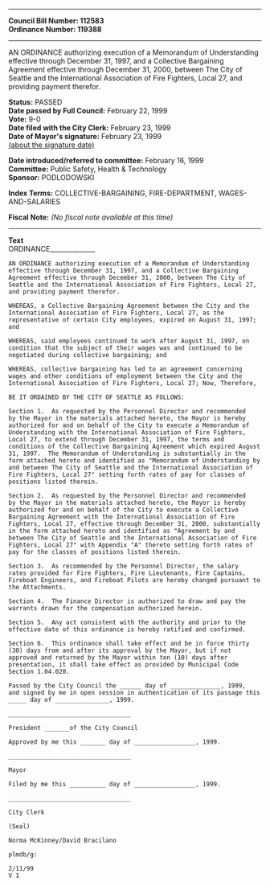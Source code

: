 * * * * *  
  
**Council Bill Number: [](#h0)[](#h2)112583**   
**Ordinance Number: 119388**  
  
* * * * *  
  
AN ORDINANCE authorizing execution of a Memorandum of Understanding effective through December 31, 1997, and a Collective Bargaining Agreement effective through December 31, 2000, between The City of Seattle and the International Association of Fire Fighters, Local 27, and providing payment therefor.  
  
**Status:** PASSED   
**Date passed by Full Council:** February 22, 1999   
**Vote:** 9-0   
**Date filed with the City Clerk:** February 23, 1999   
**Date of Mayor's signature:** February 23, 1999   
[(about the signature date)](/~public/approvaldate.htm)   
  
  
**Date introduced/referred to committee:** February 16, 1999   
**Committee:** Public Safety, Health & Technology   
**Sponsor:** PODLODOWSKI   
  
**Index Terms:** COLLECTIVE-BARGAINING, FIRE-DEPARTMENT, WAGES-AND-SALARIES  
  
**Fiscal Note:** *(No fiscal note available at this time)*  
  
* * * * *  
  
**Text**  
    ORDINANCE______________  
  
    AN ORDINANCE authorizing execution of a Memorandum of Understanding  
    effective through December 31, 1997, and a Collective Bargaining  
    Agreement effective through December 31, 2000, between The City of  
    Seattle and the International Association of Fire Fighters, Local 27,  
    and providing payment therefor.  
  
    WHEREAS, a Collective Bargaining Agreement between the City and the  
    International Association of Fire Fighters, Local 27, as the  
    representative of certain City employees, expired on August 31, 1997;  
    and  
  
    WHEREAS, said employees continued to work after August 31, 1997, on  
    condition that the subject of their wages was and continued to be  
    negotiated during collective bargaining; and  
  
    WHEREAS, collective bargaining has led to an agreement concerning  
    wages and other conditions of employment between the City and the  
    International Association of Fire Fighters, Local 27; Now, Therefore,  
  
    BE IT ORDAINED BY THE CITY OF SEATTLE AS FOLLOWS:  
  
    Section 1.  As requested by the Personnel Director and recommended  
    by the Mayor in the materials attached hereto, the Mayor is hereby  
    authorized for and on behalf of the City to execute a Memorandum of  
    Understanding with the International Association of Fire Fighters,  
    Local 27, to extend through December 31, 1997, the terms and  
    conditions of the Collective Bargaining Agreement which expired August  
    31, 1997.  The Memorandum of Understanding is substantially in the  
    form attached hereto and identified as "Memorandum of Understanding by  
    and between The City of Seattle and the International Association of  
    Fire Fighters, Local 27" setting forth rates of pay for classes of  
    positions listed therein.  
  
    Section 2.  As requested by the Personnel Director and recommended  
    by the Mayor in the materials attached hereto, the Mayor is hereby  
    authorized for and on behalf of the City to execute a Collective  
    Bargaining Agreement with the International Association of Fire  
    Fighters, Local 27, effective through December 31, 2000, substantially  
    in the form attached hereto and identified as "Agreement by and  
    between The City of Seattle and the International Association of Fire  
    Fighters, Local 27" with Appendix "A" thereto setting forth rates of  
    pay for the classes of positions listed therein.  
  
    Section 3.  As recommended by the Personnel Director, the salary  
    rates provided for Fire Fighters, Fire Lieutenants, Fire Captains,  
    Fireboat Engineers, and Fireboat Pilots are hereby changed pursuant to  
    the Attachments.  
  
    Section 4.  The Finance Director is authorized to draw and pay the  
    warrants drawn for the compensation authorized herein.  
  
    Section 5.  Any act consistent with the authority and prior to the  
    effective date of this ordinance is hereby ratified and confirmed.  
  
    Section 6.  This ordinance shall take effect and be in force thirty  
    (30) days from and after its approval by the Mayor, but if not  
    approved and returned by the Mayor within ten (10) days after  
    presentation, it shall take effect as provided by Municipal Code  
    Section 1.04.020.  
  
    Passed by the City Council the ______ day of ______________, 1999,  
    and signed by me in open session in authentication of its passage this  
    _____ day of _______________, 1999.  
  
    __________________________________  
  
    President _______of the City Council  
  
    Approved by me this _______ day of _________________, 1999.  
  
    __________________________________  
  
    Mayor  
  
    Filed by me this __________ day of _________________, 1999.  
  
    __________________________________  
  
    City Clerk  
  
    (Seal)  
  
    Norma McKinney/David Bracilano  
  
    plmdb/g:  
  
    2/11/99  
    V 1  
